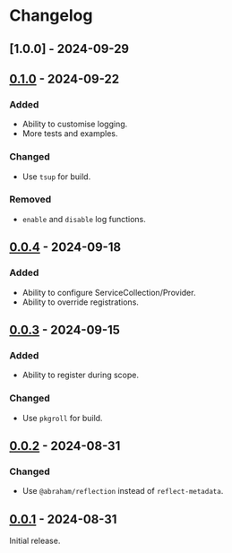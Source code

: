 # Changelog

## [1.0.0] - 2024-09-29



## [0.1.0] - 2024-09-22

### Added

- Ability to customise logging.
- More tests and examples.

### Changed
- Use `tsup` for build.

### Removed

- `enable` and `disable` log functions.

## [0.0.4] - 2024-09-18

### Added

- Ability to configure ServiceCollection/Provider.
- Ability to override registrations.

## [0.0.3] - 2024-09-15

### Added

- Ability to register during scope.

### Changed

- Use `pkgroll` for build.

## [0.0.2] - 2024-08-31

### Changed

- Use `@abraham/reflection` instead of `reflect-metadata`.

## [0.0.1] - 2024-08-31

Initial release.

[0.1.0]: https://github.com/shellicar/core-di/releases/tag/0.1.0
[0.0.4]: https://github.com/shellicar/core-di/releases/tag/0.0.4
[0.0.3]: https://github.com/shellicar/core-di/releases/tag/0.0.3
[0.0.2]: https://github.com/shellicar/core-di/releases/tag/0.0.2
[0.0.1]: https://github.com/shellicar/core-di/releases/tag/0.0.1
